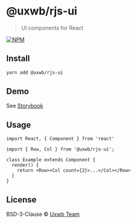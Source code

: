 # @uxwb/rjs-ui

> UI components for React

[![NPM](https://img.shields.io/npm/v/@uxwb/rjs-ui.svg)](https://www.npmjs.com/package/@uxwb/rjs-ui)

## Install

```bash
yarn add @uxwb/rjs-ui
```

## Demo

See [Storybook](https://react.uxwb.ru)

## Usage

```tsx
import React, { Component } from 'react'

import { Row, Col } from '@uxwb/rjs-ui';

class Example extends Component {
  render() {
    return <Row><Col count={2}>...</Col></Row>
  }
}
```

## License

BSD-3-Clause © [Uxwb Team](https://github.com/uxwb/react-components/blob/master/LICENSE)
